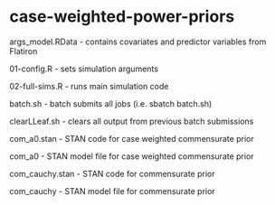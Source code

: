 # case-weighted-power-priors

args_model.RData - contains covariates and predictor variables from Flatiron

01-config.R - sets simulation arguments

02-full-sims.R  - runs main simulation code

batch.sh - batch submits all jobs (i.e. sbatch batch.sh)

clearLLeaf.sh - clears all output from previous batch submissions

com_a0.stan - STAN code for case weighted commensurate prior

com_a0 - STAN model file for case weighted commensurate prior

com_cauchy.stan  - STAN code for commensurate prior

com_cauchy - STAN model file for commensurate prior
